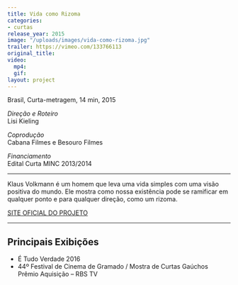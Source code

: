 ```yaml
---
title: Vida como Rizoma
categories:
- curtas
release_year: 2015
image: "/uploads/images/vida-como-rizoma.jpg"
trailer: https://vimeo.com/133766113
original_title: 
video:
  mp4: 
  gif: 
layout: project
---
```


Brasil, Curta-metragem, 14 min, 2015

_Direção e Roteiro_  
Lisi Kieling

_Coprodução_  
Cabana Filmes e Besouro Filmes

_Financiamento_  
Edital Curta MINC 2013/2014

---

Klaus Volkmann é um homem que leva uma vida simples com uma visão positiva do mundo. Ele mostra como nossa existência pode se ramificar em qualquer ponto e para qualquer direção, como um rizoma.

[SITE OFICIAL DO PROJETO](http://vidacomorizoma.com.br/)

---

## Principais Exibições

- É Tudo Verdade 2016
- 44º Festival de Cinema de Gramado / Mostra de Curtas Gaúchos  
  Prêmio Aquisição – RBS TV
